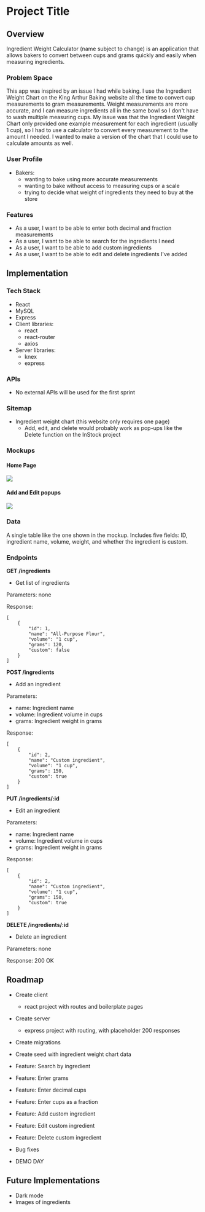 # Project Title

## Overview

<!-- What is your app? Give a brief description in a couple of sentences. -->

Ingredient Weight Calculator (name subject to change) is an application that allows bakers to convert between cups and grams quickly and easily when measuring ingredients.

### Problem Space

<!-- Why is your app needed? Give any background information around any pain points or other reasons. -->

This app was inspired by an issue I had while baking. I use the Ingredient Weight Chart on the King Arthur Baking website all the time to convert cup measurements to gram measurements. Weight measurements are more accurate, and I can measure ingredients all in the same bowl so I don't have to wash multiple measuring cups. My issue was that the Ingredient Weight Chart only provided one example measurement for each ingredient (usually 1 cup), so I had to use a calculator to convert every measurement to the amount I needed. I wanted to make a version of the chart that I could use to calculate amounts as well.

### User Profile

<!-- Who will use your app? How will they use it? Add any special considerations that your app must take into account. -->

- Bakers:
  - wanting to bake using more accurate measurements
  - wanting to bake without access to measuring cups or a scale
  - trying to decide what weight of ingredients they need to buy at the store

### Features

<!-- List the functionality that your app will include. These can be written as user stories or descriptions with related details. Do not describe _how_ these features are implemented, only _what_ needs to be implemented. -->

- As a user, I want to be able to enter both decimal and fraction measurements
- As a user, I want to be able to search for the ingredients I need
- As a user, I want to be able to add custom ingredients
- As a user, I want to be able to edit and delete ingredients I've added

## Implementation

### Tech Stack

<!-- List technologies that will be used in your app, including any libraries to save time or provide more functionality. Be sure to research any potential limitations. -->

- React
- MySQL
- Express
- Client libraries:
  - react
  - react-router
  - axios
- Server libraries:
  - knex
  - express

### APIs

<!-- List any external sources of data that will be used in your app. -->

- No external APIs will be used for the first sprint

### Sitemap

<!-- List the pages of your app with brief descriptions. You can show this visually, or write it out. -->

- Ingredient weight chart (this website only requires one page)
  - Add, edit, and delete would probably work as pop-ups like the Delete function on the InStock project

### Mockups

<!-- Provide visuals of your app's screens. You can use pictures of hand-drawn sketches, or wireframing tools like Figma. -->

#### Home Page

![](main.png)

#### Add and Edit popups

![](add_edit.png)

### Data

<!-- Describe your data and the relationships between the data points. You can show this visually using diagrams, or write it out. -->

A single table like the one shown in the mockup. Includes five fields: ID, ingredient name, volume, weight, and whether the ingredient is custom.

### Endpoints

<!-- List endpoints that your server will implement, including HTTP methods, parameters, and example responses. -->

**GET /ingredients**

- Get list of ingredients

Parameters: none

Response:

```
[
    {
        "id": 1,
        "name": "All-Purpose Flour",
        "volume": "1 cup",
        "grams": 120,
        "custom": false
    }
]
```

**POST /ingredients**

- Add an ingredient

Parameters:

- name: Ingredient name
- volume: Ingredient volume in cups
- grams: Ingredient weight in grams

Response:

```
[
    {
        "id": 2,
        "name": "Custom ingredient",
        "volume": "1 cup",
        "grams": 150,
        "custom": true
    }
]
```

**PUT /ingredients/:id**

- Edit an ingredient

Parameters:

- name: Ingredient name
- volume: Ingredient volume in cups
- grams: Ingredient weight in grams

Response:

```
[
    {
        "id": 2,
        "name": "Custom ingredient",
        "volume": "1 cup",
        "grams": 150,
        "custom": true
    }
]
```

**DELETE /ingredients/:id**

- Delete an ingredient

Parameters: none

Response: 200 OK

## Roadmap

<!-- Scope your project as a sprint. Break down the tasks that will need to be completed and map out timeframes for implementation working back from the capstone due date. -->

- Create client

  - react project with routes and boilerplate pages

- Create server

  - express project with routing, with placeholder 200 responses

- Create migrations

- Create seed with ingredient weight chart data

- Feature: Search by ingredient

- Feature: Enter grams

- Feature: Enter decimal cups

- Feature: Enter cups as a fraction

- Feature: Add custom ingredient

- Feature: Edit custom ingredient

- Feature: Delete custom ingredient

- Bug fixes

- DEMO DAY

## Future Implementations

<!-- Your project will be marked based on what you committed to in the above document. Here, you can list any additional features you may complete after the MVP of your application is built, or if you have extra time before the Capstone due date. -->

- Dark mode
- Images of ingredients
